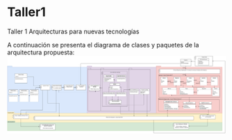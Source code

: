 # Taller1
Taller 1 Arquitecturas para nuevas tecnologías


A continuación se presenta el diagrama de clases y paquetes de la arquitectura propuesta:
![Arquitectura propuesta](uml_arqui_taller1_clases_paquetes.png "arquitectura propuesta")

